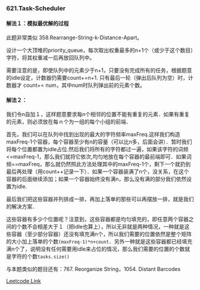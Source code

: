 ### 621.Task-Scheduler

#### 解法１：模拟最优解的过程

此题非常类似  358.Rearrange-String-k-Distance-Apart。

设计一个大顶堆的priority_queue，每次取出权重最多的n+1个（或少于这个数目）字符，将其权重减一后再放回队列中。

需要注意的是，即使队列中的元素少于n+1，只要没有完成所有的任务，根据题意的idle设定，计数器仍需要count+=n+1. 只有最后一轮（弹出后队列为空）时，计数器才 count+= num，其中num时队列弹出前的元素个数。

#### 解法２：

我们令n自加１，这样题意要求每n个相邻的位置不能有重复的元素．如果有重复的元素，则必须放在每ｎ个为一组的每个小组的前端．

首先，我们可以在队列中找到出现的最大的字符频率maxFreq.这样我们构造maxFreq-1个容器，每个容器至少有n的容量（可以比n多，后面会讲）．暂时我们将每个位置都置为idle占位.然后我们将所有的字符都过一遍，如果该字符的词频<=maxFreq-1，那么我们就将它依次,均匀地放在每个容器的最前端即可．如果词频==maxFreq，那么就仍然照此方法处理其中的maxFreq-1个，剩下一个就扔到最后再处理（用count++记录一下）．如果一个容器装满了n个，没关系，在这个容器的后面继续添加；如果一个容器始终没有满n，那么没有满的部分我们依然设置为idle.

最后我们把这些容器并列排成一排，再加上落单的那些可以再摆放一排，就是我们的解决方案．

这些容器有多少个位置呢？注意到，这些容器都是均匀填充的，即任意两个容器之间的个数不会相差大于１（把idle也算上），所以无非就是两种情况，一种就是这些容器（至少部分容器）还没有填充满n个，所以我们需要的位置依然是整个矩阵的大小加上落单的个数```(maxFreq-1)*n+count```．另外一种就是这些容器都已经填充满n个了，说明没有任何需要用idle来占位的情况，那么我们需要的位置的个数就是字符的个数```tasks.size()```

与本题类似的题目还有：767. Reorganize String，1054. Distant Barcodes


[Leetcode Link](https://leetcode.com/problems/task-scheduler)
